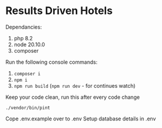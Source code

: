 # Results Driven Hotels

Dependancies:
1. php 8.2
2. node 20.10.0
3. composer

Run the following console commands:
1. `composer i`
2. `npm i`
3. `npm run build` (`npm run dev` - for continues watch)

Keep your code clean, run this after every code change
```
./vendor/bin/pint
```

Cope .env.example over to .env
Setup database details in .env
